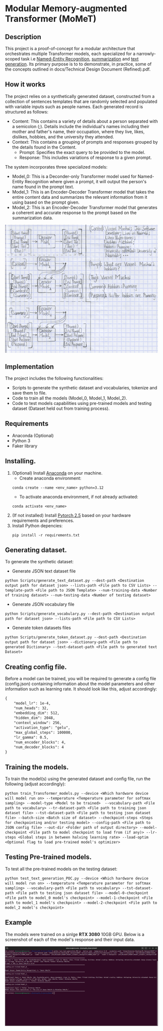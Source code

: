 # Modular Memory-augmented Transformer (MoMeT)
## Description
This project is a proof-of-concept for a modular architecture that orchestrates multiple Transformer models, each specialized for a narrowly-scoped task i.e [Named-Entity Recognition](https://www.ibm.com/think/topics/named-entity-recognition), [summarization](https://www.ibm.com/think/topics/text-summarization) and [text generation](https://www.ibm.com/think/topics/text-generation). Its primary purpose is to to demonstrate, in practice, some of the concepts outlined in docs/Technical Design Document (Refined).pdf.

## How it works
The project relies on a synthetically generated dataset, constructed from a collection of sentences templates that are randomly selected and populated with variable inputs such as people names. Each generated record is structured as follows:
* Content: This contains a variety of details about a person separated with a semicolon (;). Details include the individual's names including their mother and father's name, their occupation, where they live, likes, dislikes, hobbies, and the university they attended.
* Context: This contains a grouping of prompts and responses grouped by the details found in the Content.
    * Prompt: Specifies the exact query to be provided to the model.
    * Response: This includes variations of response to a given prompt.

The system incorporates three specialized models:
* Model_0: This is a Deconder-only Transformer model used for Named-Entity Recognition where given a prompt, it will output the person's name found in the prompt text.
* Model_1: This is an Encoder-Decoder Transformer model that takes the entire content data and summarizes the relevant information from it using based on the prompt given.
* Model_2: This is an Encoder-Decoder Transformer model that generates a coherent and accurate response to the prompt based on the summarization data.

<p align="center">
  <img alt="Visual depiction of MoMeT" src="assets/MoMeT%20Diagram.jpg" />
</p>

## Implementation
The project includes the following functionalities:
* Scripts to generate the synthetic dataset and vocabularies, tokenize and save them to file.
* Code to train all the models (Model_0, Model_1, Model_2).
* Code to test models capabilities using pre-trained models and testing dataset (Dataset held out from training process).

## Requirements
* Anaconda (Optional)
* Python 3
* Faker library

## Installing.
1. (Optional) Install [Anaconda](https://docs.anaconda.com/) on your machine.
    * Create anaconda environment:
    ```
    conda create --name <env_name> python=3.12
    ```
    * To activate anaconda environment, if not already activated:
    ```
    conda activate <env_name>
    ```
2. (If not installed) Install [Pytorch 2.5](https://pytorch.org/get-started/locally/) based on your hardware requirements and preferences.
3. Install Python depencies:
    ```
    pip install -r requirements.txt
    ```

## Generating dataset.
To generate the synthetic dataset:
* Generate JSON text dataset file
```
python Scripts/generate_text_dataset.py --dest-path <Destination output path for dataset json> --lists-path <File path to CSV Lists> --template-path <File path to JSON Template> --num-training-data <Number of training dataset> --num-testing-data <Number of testing dataset>
```

* Generate JSON vocabulary file
```
python Scripts/generate_vocabulary.py --dest-path <Destination output path for dataset json> --lists-path <File path to CSV Lists>
```

* Generate token datasets files
```
python Scripts/generate_token_dataset.py --dest-path <Destination output path for dataset json> --dictionary-path <File path to generated Dictionary> --text-dataset-path <File path to generated text Dataset>
```

## Creating config file.
Before a model can be trained, you will be required to generate a config file (config.json) containing information about the model parameters and other information such as learning rate. It should look like this, adjust accordingly:
```
{
    "model_lr": 1e-4,
    "num_heads": 32,
    "embedding_dim": 512,
    "hidden_dim": 2048,
    "context_window": 256,
    "activation_type": "gelu",
    "max_global_steps": 100000,
    "lr_gamma": 0.5,
    "num_encoder_blocks": 4,
    "num_decoder_blocks": 4
}
```

## Training the models.
To train the model(s) using the generated dataset and config file, run the following (adjust accordingly):
```
python train_Transformer_models.py --device <Which hardware device will model run on> --temperature <Temperature parameter for softmax sampling> --model-type <Model to be trained>  --vocabulary-path <File path to vocabulary> --tr-dataset-path <File path to training json dataset file> --tst-dataset-path <File path to testing json dataset file> --batch-size <Batch size of dataset> --checkpoint-steps <Steps for checkpointing and/or testing model> --config-path <File path to JSON config file> --out-dir <Folder path of output directory> --model-checkpoint <File path to model checkpoint to load from (if any)> --lr-steps <Global steps in between halving learning rate> --load-optim <Optional flag to load pre-trained model's optimizer>
```

## Testing Pre-trained models.
To test all the pre-trained models on the testing dataset:
```
python test_text_generation_POC.py --device <Which hardware device will model run on> --temperature <Temperature parameter for softmax sampling> --vocabulary-path <File path to vocabulary> --tst-dataset-path <File path to testing json dataset file> --model-0-checkpoint <File path to model_0 model's checkpoint> --model-1-checkpoint <File path to model_1 model's checkpoint> --model-2-checkpoint <File path to model_2 model's checkpoint>
```

## Example
The models were trained on a sinlge **RTX 3080** 10GB GPU. Below is a screenshot of each of the model's response and their input data.

<p align="center">
  <img alt="Text generation example" src="assets/Text generation example.png" />
</p>
